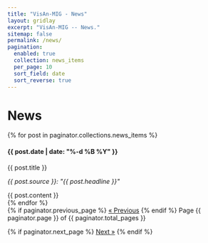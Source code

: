 ```yaml
---
title: "VisAn-MIG - News"
layout: gridlay
excerpt: "VisAn-MIG -- News."
sitemap: false
permalink: /news/
pagination:
  enabled: true
  collection: news_items
  per_page: 10
  sort_field: date
  sort_reverse: true
---
```


<div class="col-sm-12">
<h1>News</h1>
</div>

<div class="row">
<div class="col-sm-12 clearfix">
{% for post in paginator.collections.news_items %}
<div class="well">
  <h4>{{ post.date | date: "%-d %B %Y" }}</h4>
  <pubtit>{{ post.title }}</pubtit>
  <p><em>{{ post.source }}: "{{ post.headline }}"</em></p>
  {{ post.content }}
</div>
{% endfor %}

<!-- Pagination links -->
<div class="pagination text-center">
  {% if paginator.previous_page %}
    <a href="{{ paginator.previous_page_path }}" class="previous">&laquo; Previous</a>
  {% endif %}
  
  <span class="page_number">
    Page {{ paginator.page }} of {{ paginator.total_pages }}
  </span>

  {% if paginator.next_page %}
    <a href="{{ paginator.next_page_path }}" class="next">Next &raquo;</a>
  {% endif %}
</div>
</div>
</div>